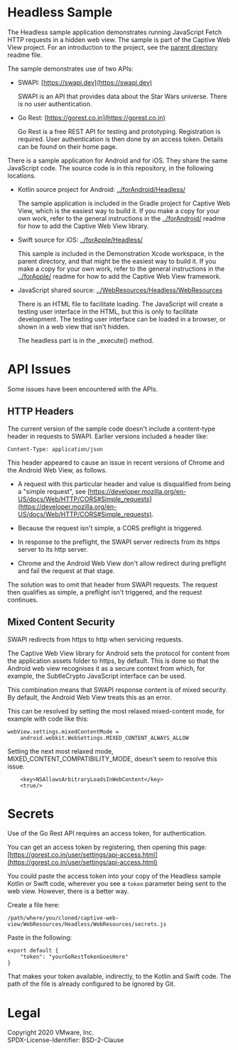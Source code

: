 # Headless Sample
The Headless sample application demonstrates running JavaScript Fetch HTTP
requests in a hidden web view. The sample is part of the Captive Web View
project. For an introduction to the project, see the [parent directory](/../)
readme file.

The sample demonstrates use of two APIs:

-   SWAPI: [https://swapi.dev](https://swapi.dev)

    SWAPI is an API that provides data about the Star Wars universe. There is no
    user authentication.

-   Go Rest: [https://gorest.co.in](https://gorest.co.in)

    Go Rest is a free REST API for testing and prototyping. Registration is
    required. User authentication is then done by an access token. Details can
    be found on their home page.

There is a sample application for Android and for iOS. They share the same
JavaScript code. The source code is in this repository, in the following
locations.

-   Kotlin source project for Android: [../forAndroid/Headless/](../forAndroid/Headless/)

    The sample application is included in the Gradle project for Captive Web
    View, which is the easiest way to build it. If you make a copy for your own
    work, refer to the general instructions in the
    [../forAndroid/](../forAndroid/) readme for how to add the Captive Web View
    library.

-   Swift source for iOS: [../forApple/Headless/](../forApple/Headless/)

    This sample is included in the Demonstration Xcode workspace, in the parent
    directory, and that might be the easiest way to build it. If you make a copy
    for your own work, refer to the general instructions in the
    [../forApple/](../forApple/) readme for how to add the Captive Web View
    framework.

-   JavaScript shared source: [../WebResources/Headless/WebResources](../WebResources/Headless/WebResources/)

    There is an HTML file to facilitate loading. The JavaScript will create a
    testing user interface in the HTML, but this is only to facilitate
    development. The testing user interface can be loaded in a browser, or shown
    in a web view that isn't hidden.

    The headless part is in the _execute() method.

# API Issues
Some issues have been encountered with the APIs.

## HTTP Headers
The current version of the sample code doesn't include a content-type header in
requests to SWAPI. Earlier versions included a header like:

    Content-Type: application/json

This header appeared to cause an issue in recent versions of Chrome and the
Android Web View, as follows.

-   A request with this particular header and value is disqualified from being a
    "simple request", see [https://developer.mozilla.org/en-US/docs/Web/HTTP/CORS#Simple_requests](https://developer.mozilla.org/en-US/docs/Web/HTTP/CORS#Simple_requests).

-   Because the request isn't simple, a CORS preflight is triggered.

-   In response to the preflight, the SWAPI server redirects from its https
    server to its http server.

-   Chrome and the Android Web View don't allow redirect during preflight and
    fail the request at that stage.

The solution was to omit that header from SWAPI requests. The request then
qualifies as simple, a preflight isn't triggered, and the request continues.

## Mixed Content Security
SWAPI redirects from https to http when servicing requests.

The Captive Web View library for Android sets the protocol for content from the
application assets folder to https, by default. This is done so that the Android
web view recognises it as a secure context from which, for example, the
SubtleCrypto JavaScript interface can be used.

This combination means that SWAPI response content is of mixed security. By
default, the Android Web View treats this as an error.

This can be resolved by setting the most relaxed mixed-content mode, for example
with code like this:

    webView.settings.mixedContentMode =
        android.webkit.WebSettings.MIXED_CONTENT_ALWAYS_ALLOW

Setting the next most relaxed mode, MIXED_CONTENT_COMPATIBILITY_MODE, doesn't
seem to resolve this issue.






        <key>NSAllowsArbitraryLoadsInWebContent</key>
        <true/>



# Secrets
Use of the Go Rest API requires an access token, for authentication.

You can get an access token by registering, then opening this page:  
[https://gorest.co.in/user/settings/api-access.html](https://gorest.co.in/user/settings/api-access.html)

You could paste the access token into your copy of the Headless sample Kotlin or
Swift code, wherever you see a `token` parameter being sent to the web view.
However, there is a better way.

Create a file here:  

    /path/where/you/cloned/captive-web-view/WebResources/Headless/WebResources/secrets.js

Paste in the following:

    export default {
        "token": "yourGoRestTokenGoesHere"
    }

That makes your token available, indirectly, to the Kotlin and Swift code. The
path of the file is already configured to be ignored by Git.

Legal
=====
Copyright 2020 VMware, Inc.  
SPDX-License-Identifier: BSD-2-Clause
